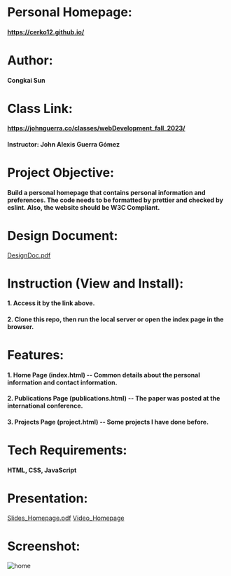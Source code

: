 # Personal Homepage:
#### https://cerko12.github.io/

# Author: 
#### Congkai Sun

# Class Link: 
#### https://johnguerra.co/classes/webDevelopment_fall_2023/
#### Instructor: John Alexis Guerra Gómez

# Project Objective: 
#### Build a personal homepage that contains personal information and preferences. The code needs to be formatted by prettier and checked by eslint. Also, the website should be W3C Compliant.

# Design Document:
[DesignDoc.pdf](https://github.com/CERKO12/CERKO12.github.io/files/12667368/DesignDoc.pdf)

# Instruction (View and Install): 
#### 1. Access it by the link above.
#### 2. Clone this repo, then run the local server or open the index page in the browser.

# Features:
#### 1. Home Page (index.html) -- Common details about the personal information and contact information.
#### 2. Publications Page (publications.html) -- The paper was posted at the international conference.
#### 3. Projects Page (project.html) -- Some projects I have done before.

# Tech Requirements:
#### HTML, CSS, JavaScript

# Presentation:
[Slides_Homepage.pdf](https://github.com/CERKO12/CERKO12.github.io/files/12668322/Slides_Homepage.pdf)
[Video_Homepage](https://github.com/CERKO12/CERKO12.github.io/assets/117726096/8b104182-1e8a-4c06-8ef3-437432568313)

# Screenshot: 
![home](https://github.com/CERKO12/CERKO12.github.io/assets/117726096/c6274c16-3b64-453f-afae-5c64873fd4d9)
